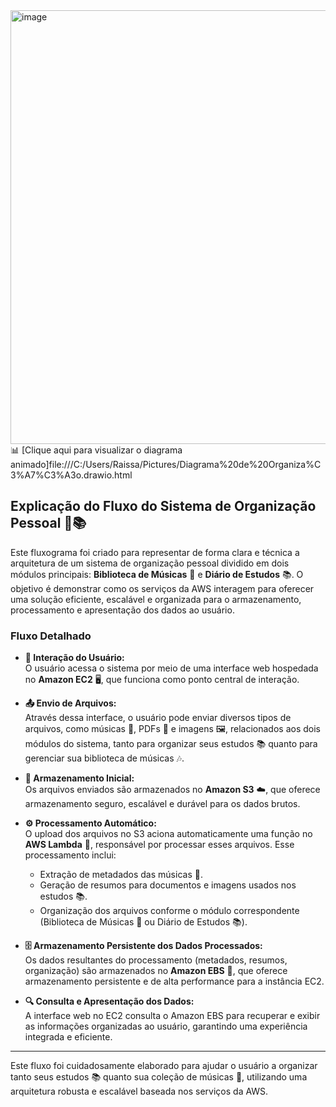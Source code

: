 <img width="871" height="694" alt="image" src="https://github.com/user-attachments/assets/d00b94df-6319-4a53-937a-a83e0e7ca957" />
📊 [Clique aqui para visualizar o diagrama animado]file:///C:/Users/Raissa/Pictures/Diagrama%20de%20Organiza%C3%A7%C3%A3o.drawio.html

## Explicação do Fluxo do Sistema de Organização Pessoal 🎵📚

Este fluxograma foi criado para representar de forma clara e técnica a arquitetura de um sistema de organização pessoal dividido em dois módulos principais: **Biblioteca de Músicas** 🎵 e **Diário de Estudos** 📚. O objetivo é demonstrar como os serviços da AWS interagem para oferecer uma solução eficiente, escalável e organizada para o armazenamento, processamento e apresentação dos dados ao usuário.

### Fluxo Detalhado

- **👤 Interação do Usuário:**  
  O usuário acessa o sistema por meio de uma interface web hospedada no **Amazon EC2** 🖥️, que funciona como ponto central de interação.

- **📤 Envio de Arquivos:**  
  Através dessa interface, o usuário pode enviar diversos tipos de arquivos, como músicas 🎵, PDFs 📄 e imagens 🖼️, relacionados aos dois módulos do sistema, tanto para organizar seus estudos 📚 quanto para gerenciar sua biblioteca de músicas 🎶.

- **💾 Armazenamento Inicial:**  
  Os arquivos enviados são armazenados no **Amazon S3** ☁️, que oferece armazenamento seguro, escalável e durável para os dados brutos.

- **⚙️ Processamento Automático:**  
  O upload dos arquivos no S3 aciona automaticamente uma função no **AWS Lambda** 🔄, responsável por processar esses arquivos. Esse processamento inclui:
  - Extração de metadados das músicas 🎵.
  - Geração de resumos para documentos e imagens usados nos estudos 📚.
  - Organização dos arquivos conforme o módulo correspondente (Biblioteca de Músicas 🎵 ou Diário de Estudos 📚).

- **🗄️ Armazenamento Persistente dos Dados Processados:**  
  Os dados resultantes do processamento (metadados, resumos, organização) são armazenados no **Amazon EBS** 💽, que oferece armazenamento persistente e de alta performance para a instância EC2.

- **🔍 Consulta e Apresentação dos Dados:**  
  A interface web no EC2 consulta o Amazon EBS para recuperar e exibir as informações organizadas ao usuário, garantindo uma experiência integrada e eficiente.

---

Este fluxo foi cuidadosamente elaborado para ajudar o usuário a organizar tanto seus estudos 📚 quanto sua coleção de músicas 🎵, utilizando uma arquitetura robusta e escalável baseada nos serviços da AWS.
